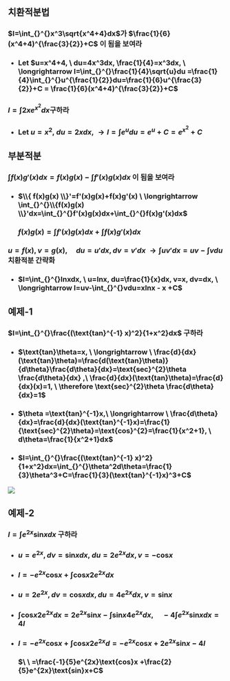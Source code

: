 ## 치환적분법
### $I=\int_{}^{}x^3\sqrt{x^4+4}dx$가 $\frac{1}{6}(x^4+4)^{\frac{3}{2}}+C$ 이 됨을 보여라
+ ### Let $u=x^4+4, \ du=4x^3dx, \frac{1}{4}=x^3dx, \ \longrightarrow I=\int_{}^{}\frac{1}{4}\sqrt{u}du =\frac{1}{4}\int_{}^{}u^{\frac{1}{2}}du=\frac{1}{6}u^{\frac{3}{2}}+C = \frac{1}{6}(x^4+4)^{\frac{3}{2}}+C$
### $I=\int_{}^{}2xe^{x^2}dx$구하라
+ ### Let $u=x^2, \ du=2xdx,\ \longrightarrow I=\int_{}^{}e^udu=e^u+C=e^{x^2}+C$

## 부분적분
### $\int_{}^{}f(x)g'(x)dx=f(x)g(x)-\int_{}^{}f'(x)g(x)dx$ 이 됨을 보여라
+ ### $\\{ f(x)g(x) \\}'=f'(x)g(x)+f(x)g'(x) \ \longrightarrow \int_{}^{}\\{f(x)g(x) \\}'dx=\int_{}^{}f'(x)g(x)dx+\int_{}^{}f(x)g'(x)dx$
  ### $f(x)g(x)=\int_{}^{}f'(x)g(x)dx+\int_{}^{}f(x)g'(x)dx$
### $u=f(x),v=g(x), \quad du=u'dx, dv=v'dx \ \longrightarrow  \int_{}^{}uv'dx=uv-\int_{}^{}vdu$ 치환적분 간략화
+ ### $I=\int_{}^{}lnxdx, \ u=lnx, du=\frac{1}{x}dx, v=x, dv=dx, \ \longrightarrow I=uv-\int_{}^{}vdu=xlnx - x +C$
## 예제-1
### $I=\int_{}^{}\frac{(\text{tan}^{-1} x)^2}{1+x^2}dx$ 구하라
+ ### $\text{tan}\theta=x, \ \longrightarrow \ \frac{d}{dx}(\text{tan}\theta)=\frac{d(\text{tan}\theta)}{d\theta}\frac{d\theta}{dx}=\text{sec}^{2}\theta \frac{d\theta}{dx} ,\ \frac{d}{dx}(\text{tan}\theta)=\frac{d}{dx}(x)=1, \ \therefore \text{sec}^{2}\theta \frac{d\theta}{dx}=1$
+ ### $\theta =\text{tan}^{-1}x,\ \longrightarrow \ \frac{d\theta}{dx}=\frac{d}{dx}(\text{tan}^{-1}x)=\frac{1}{\text{sec}^{2}\theta}=\text{cos}^{2}=\frac{1}{x^2+1}, \ d\theta=\frac{1}{x^2+1}dx$
+ ### $I=\int_{}^{}\frac{(\text{tan}^{-1} x)^2}{1+x^2}dx=\int_{}^{}\theta^2d\theta=\frac{1}{3}\theta^3+C=\frac{1}{3}(\text{tan}^{-1}x)^3+C$
<img src="https://github.com/DooHub/Electromagnetic_Math/assets/99073912/b858be27-edb3-4730-b2c5-4c2a2e92dc86" />

## 예제-2
### $I=\int_{}^{}e^{2x}\text{sin}xdx$ 구하라
+ ### $u=e^{2x},dv=\text{sin}{x}dx, \ du=2e^{2x}dx,v=-\text{cos}x$
+ ### $I=-e^{2x}\text{cos}x + \int_{}^{}\text{cos}x2e^{2x}dx$
+ ### $u=2e^{2x},dv=\text{cos}xdx,du=4e^{2x}dx,v=\text{sin}x$
+ ### $\int_{}^{}\text{cos}x2e^{2x}dx=2e^{2x}\text{sin}x-\int_{}^{}\text{sin}x4e^{2x}dx,\quad -4\int_{}^{}e^{2x}\text{sin}xdx=4I$
+ ### $I=-e^{2x}\text{cos}x + \int_{}^{}\text{cos}x2e^{2x}d=-e^{2x}\text{cos}x +2e^{2x}\text{sin}x -4I$
  ### $\ \ =\frac{-1}{5}e^{2x}\text{cos}x +\frac{2}{5}e^{2x}\text{sin}x+C$


